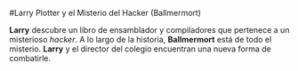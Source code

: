 #Larry Plotter y el Misterio del Hacker (Ballmermort)

**Larry** descubre un libro de ensamblador y compiladores que pertenece a un misterioso *hacker*.
A lo largo de la historia, **Ballmermort** está de todo el misterio.
**Larry** y el director del colegio encuentran una nueva forma de combatirle.
